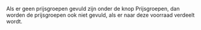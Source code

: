 Als er geen prijsgroepen gevuld zijn onder de knop Prijsgroepen, dan worden de prijsgroepen ook niet gevuld, als er naar deze voorraad verdeelt wordt.